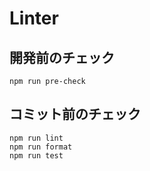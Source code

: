# Linter

## 開発前のチェック

```shell
npm run pre-check
```

## コミット前のチェック

```shell
npm run lint
npm run format
npm run test
```
